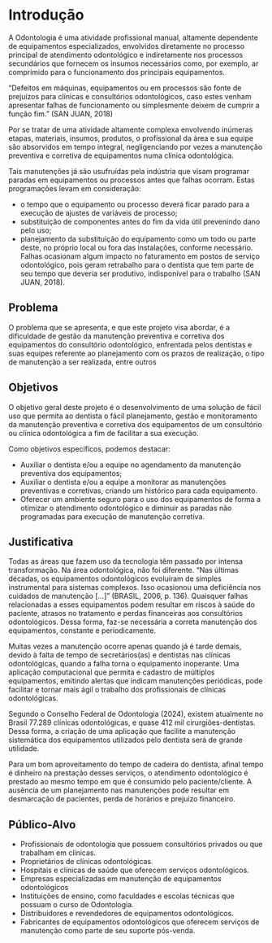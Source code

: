 # Introdução

A Odontologia é uma atividade profissional manual, altamente dependente de equipamentos especializados, envolvidos diretamente no processo principal de atendimento odontológico e indiretamente nos processos secundários que fornecem os insumos necessários como, por exemplo, ar comprimido para o funcionamento dos principais equipamentos. 

“Defeitos em máquinas, equipamentos ou em processos são fonte de prejuízos para clínicas e consultórios odontológicos, caso estes venham apresentar falhas de funcionamento ou simplesmente deixem de cumprir a função fim.” (SAN JUAN, 2018)

Por se tratar de uma atividade altamente complexa envolvendo inúmeras etapas, materiais, insumos, produtos, o profissional da área e sua equipe são absorvidos em tempo integral, negligenciando por vezes a manutenção preventiva e corretiva de equipamentos numa clínica odontológica. 

Tais manutenções já são usufruídas pela indústria que visam programar paradas em equipamentos ou processos antes que falhas ocorram. Estas programações levam em consideração:  
* o tempo que o equipamento ou processo deverá ficar parado para a execução de ajustes de variáveis de processo;
* substituição de componentes antes do fim da vida útil prevenindo dano pelo uso;
* planejamento da substituição do equipamento como um todo ou parte deste, no próprio local ou fora das instalações, conforme necessário. Falhas ocasionam algum impacto no faturamento em postos de serviço odontológico, pois geram retrabalho para o dentista que tem parte de seu tempo que deveria ser produtivo, indisponível para o trabalho (SAN JUAN, 2018).

## Problema

O problema que se apresenta, e que este projeto visa abordar, é a dificuldade de gestão da manutenção preventiva e corretiva dos equipamentos do consultório odontológico, enfrentada pelos dentistas e suas equipes referente ao planejamento com os prazos de realização, o tipo de manutenção a ser realizada, entre outros


## Objetivos

O objetivo geral deste projeto é o desenvolvimento de uma solução de fácil uso que permita ao dentista o fácil planejamento, gestão e monitoramento da manutenção preventiva e corretiva dos equipamentos de um consultório ou clínica odontológica a fim de facilitar a sua execução. 

Como objetivos específicos, podemos destacar: 

* Auxiliar o dentista e/ou a equipe no agendamento da manutenção preventiva dos equipamentos; 
* Auxiliar o dentista e/ou a equipe a monitorar as manutenções preventivas e corretivas, criando um histórico para cada equipamento. 
* Oferecer um ambiente seguro para o uso dos equipamentos de forma a otimizar o atendimento odontológico e diminuir as paradas não programadas para execução de manutenção corretiva. 

## Justificativa

Todas as áreas que fazem uso da tecnologia têm passado por intensa transformação. Na área odontológica, não foi diferente. “Nas últimas décadas, os equipamentos odontológicos evoluíram de simples instrumental para sistemas complexos. Isso ocasionou uma deficiência nos cuidados de manutenção [...]” (BRASIL, 2006, p. 136). Quaisquer falhas relacionadas a esses equipamentos podem resultar em riscos à saúde do paciente, atrasos no tratamento e perdas financeiras aos consultórios odontológicos. Dessa forma, faz-se necessária a correta manutenção dos equipamentos, constante e periodicamente. 

Muitas vezes a manutenção ocorre apenas quando já é tarde demais, devido à falta de tempo de secretários(as) e dentistas nas clínicas odontológicas, quando a falha torna o equipamento inoperante. Uma aplicação computacional que permita e cadastro de múltiplos equipamentos, emitindo alertas que indicam manutenções periódicas, pode facilitar e tornar mais ágil o trabalho dos profissionais de clínicas odontológicas. 

Segundo o Conselho Federal de Odontologia (2024), existem atualmente no Brasil 77.289 clínicas odontológicas, e quase 412 mil cirurgiões-dentistas. Dessa forma, a criação de uma aplicação que facilite a manutenção sistemática dos equipamentos utilizados pelo dentista será de grande utilidade. 

Para um bom aproveitamento do tempo de cadeira do dentista, afinal tempo é dinheiro na prestação desses serviços, o atendimento odontológico é prestado ao mesmo tempo em que é consumido pelo paciente/cliente. A ausência de um planejamento nas manutenções pode resultar em desmarcação de pacientes, perda de horários e prejuízo financeiro. 

## Público-Alvo

* Profissionais de odontologia que possuem consultórios privados ou que trabalham em clínicas. 
* Proprietários de clínicas odontológicas. 
* Hospitais e clínicas de saúde que oferecem serviços odontológicos. 
* Empresas especializadas em manutenção de equipamentos odontológicos 
* Instituições de ensino, como faculdades e escolas técnicas que possuam o curso de  Odontologia. 
* Distribuidores e revendedores de equipamentos odontológicos. 
* Fabricantes de equipamentos odontológicos que oferecem serviços de manutenção como parte de seu suporte pós-venda. 

